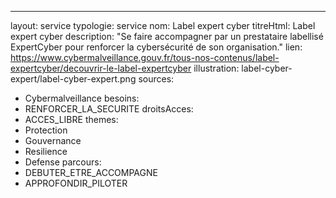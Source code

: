 ---
layout: service
typologie: service
nom: Label expert cyber
titreHtml: Label expert cyber
description: "Se faire accompagner par un prestataire labellisé ExpertCyber pour renforcer la cybersécurité de son organisation."
lien: https://www.cybermalveillance.gouv.fr/tous-nos-contenus/label-expertcyber/decouvrir-le-label-expertcyber
illustration: label-cyber-expert/label-cyber-expert.png
sources:
  - Cybermalveillance
besoins: 
  - RENFORCER_LA_SECURITE
droitsAcces:
  - ACCES_LIBRE
themes:
  - Protection
  - Gouvernance
  - Resilience
  - Defense
parcours:
  - DEBUTER_ETRE_ACCOMPAGNE
  - APPROFONDIR_PILOTER